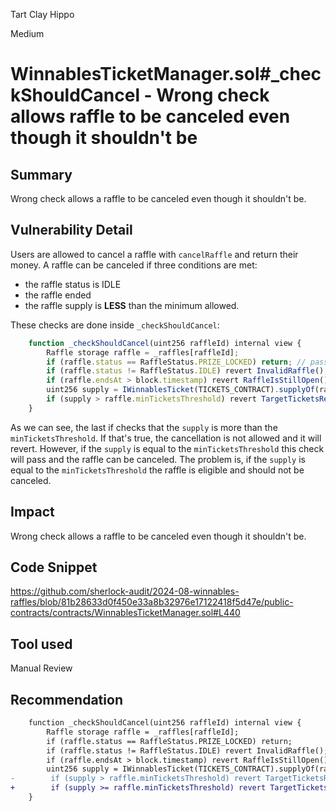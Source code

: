 Tart Clay Hippo

Medium

# WinnablesTicketManager.sol#_checkShouldCancel - Wrong check allows raffle to be canceled even though it shouldn't be

## Summary
Wrong check allows a raffle to be canceled even though it shouldn't be.

## Vulnerability Detail
Users are allowed to cancel a raffle with `cancelRaffle` and return their money. A raffle can be canceled if three conditions are met:
- the raffle status is IDLE
- the raffle ended
- the raffle supply is **LESS** than the minimum allowed. 

These checks are done inside `_checkShouldCancel`:
```js
    function _checkShouldCancel(uint256 raffleId) internal view {
        Raffle storage raffle = _raffles[raffleId];
        if (raffle.status == RaffleStatus.PRIZE_LOCKED) return; // pass
        if (raffle.status != RaffleStatus.IDLE) revert InvalidRaffle(); // pass 
        if (raffle.endsAt > block.timestamp) revert RaffleIsStillOpen(); // pass
        uint256 supply = IWinnablesTicket(TICKETS_CONTRACT).supplyOf(raffleId);
        if (supply > raffle.minTicketsThreshold) revert TargetTicketsReached();
    }
```
As we can see, the last if checks that the `supply` is more than the `minTicketsThreshold`. If that's true, the cancellation is not allowed and it will revert. However, if the `supply` is equal to the `minTicketsThreshold` this check will pass and the raffle can be canceled. The problem is, if the `supply` is equal to the `minTicketsThreshold` the raffle is eligible and should not be canceled.

## Impact
Wrong check allows a raffle to be canceled even though it shouldn't be.

## Code Snippet
https://github.com/sherlock-audit/2024-08-winnables-raffles/blob/81b28633d0f450e33a8b32976e17122418f5d47e/public-contracts/contracts/WinnablesTicketManager.sol#L440
## Tool used

Manual Review

## Recommendation
```diff
    function _checkShouldCancel(uint256 raffleId) internal view {
        Raffle storage raffle = _raffles[raffleId];
        if (raffle.status == RaffleStatus.PRIZE_LOCKED) return;
        if (raffle.status != RaffleStatus.IDLE) revert InvalidRaffle();
        if (raffle.endsAt > block.timestamp) revert RaffleIsStillOpen();
        uint256 supply = IWinnablesTicket(TICKETS_CONTRACT).supplyOf(raffleId);
-        if (supply > raffle.minTicketsThreshold) revert TargetTicketsReached();
+        if (supply >= raffle.minTicketsThreshold) revert TargetTicketsReached();
    }
```